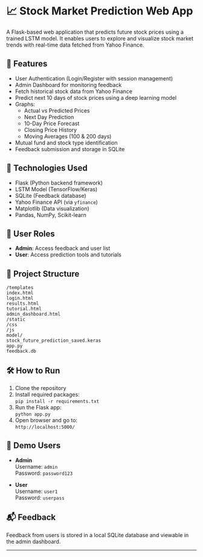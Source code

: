 # 📈 Stock Market Prediction Web App

A Flask-based web application that predicts future stock prices using a trained LSTM model. It enables users to explore and visualize stock market trends with real-time data fetched from Yahoo Finance.

## 🚀 Features

- User Authentication (Login/Register with session management)
- Admin Dashboard for monitoring feedback
- Fetch historical stock data from Yahoo Finance
- Predict next 10 days of stock prices using a deep learning model
- Graphs:
  - Actual vs Predicted Prices
  - Next Day Prediction
  - 10-Day Price Forecast
  - Closing Price History
  - Moving Averages (100 & 200 days)
- Mutual fund and stock type identification
- Feedback submission and storage in SQLite

## 🧠 Technologies Used

- Flask (Python backend framework)
- LSTM Model (TensorFlow/Keras)
- SQLite (Feedback database)
- Yahoo Finance API (via `yfinance`)
- Matplotlib (Data visualization)
- Pandas, NumPy, Scikit-learn

## 🔐 User Roles

- **Admin**: Access feedback and user list
- **User**: Access prediction tools and tutorials

## 📂 Project Structure
```
/templates
index.html
login.html
results.html
tutorial.html
admin_dashboard.html
/static
/css
/js
model/
stock_future_prediction_saved.keras
app.py
feedback.db
```

## 🛠 How to Run

1. Clone the repository
2. Install required packages:  
   `pip install -r requirements.txt`
3. Run the Flask app:  
   `python app.py`
4. Open browser and go to:  
   `http://localhost:5000/`

## 🧪 Demo Users

- **Admin**  
  Username: `admin`  
  Password: `password123`

- **User**  
  Username: `user1`  
  Password: `userpass`

## 📬 Feedback

Feedback from users is stored in a local SQLite database and viewable in the admin dashboard.

---

